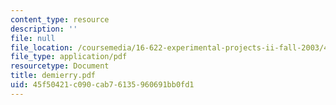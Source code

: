```yaml
---
content_type: resource
description: ''
file: null
file_location: /coursemedia/16-622-experimental-projects-ii-fall-2003/45f50421c090cab76135960691bb0fd1_demierry.pdf
file_type: application/pdf
resourcetype: Document
title: demierry.pdf
uid: 45f50421-c090-cab7-6135-960691bb0fd1
---
```

